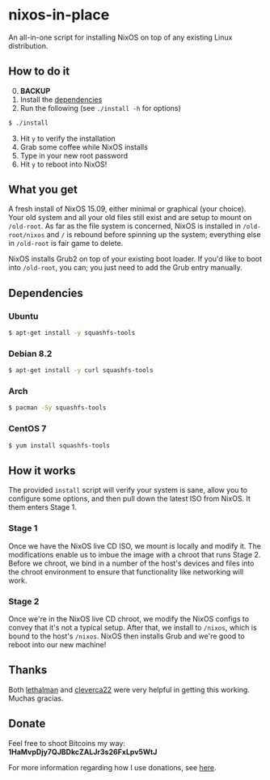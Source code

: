 # nixos-in-place
An all-in-one script for installing NixOS on top of any existing Linux
distribution.

## How to do it
0. **BACKUP**
1. Install the
   [dependencies](https://github.com/jeaye/nixos-in-place#dependencies)
2. Run the following (see `./install -h` for options)
```bash
$ ./install
```
3. Hit `y` to verify the installation
4. Grab some coffee while NixOS installs
5. Type in your new root password
6. Hit `y` to reboot into NixOS!

## What you get
A fresh install of NixOS 15.09, either minimal or graphical (your choice). Your
old system and all your old files still exist and are setup to mount on
`/old-root`. As far as the file system is concerned, NixOS is installed in
`/old-root/nixos` and `/` is rebound before spinning up the system; everything
else in `/old-root` is fair game to delete.

NixOS installs Grub2 on top of your existing boot loader. If you'd like to boot
into `/old-root`, you can; you just need to add the Grub entry manually.

## Dependencies
### Ubuntu
```bash
$ apt-get install -y squashfs-tools
```

### Debian 8.2
```bash
$ apt-get install -y curl squashfs-tools
```

### Arch
```bash
$ pacman -Sy squashfs-tools
```

### CentOS 7
```bash
$ yum install squashfs-tools
```

## How it works
The provided `install` script will verify your system is sane, allow you to
configure some options, and then pull down the latest ISO from NixOS. It them
enters Stage 1.

### Stage 1
Once we have the NixOS live CD ISO, we mount is locally and modify it. The
modifications enable us to imbue the image with a chroot that runs Stage 2.
Before we chroot, we bind in a number of the host's devices and files into the
chroot environment to ensure that functionality like networking will work.

### Stage 2
Once we're in the NixOS live CD chroot, we modify the NixOS configs to convey
that it's not a typical setup. After that, we install to `/nixos`, which is
bound to the host's `/nixos`. NixOS then installs Grub and we're good to reboot
into our new machine!

## Thanks
Both [lethalman](https://github.com/lethalman) and
[cleverca22](https://github.com/cleverca22) were very helpful in getting this
working.  Muchas gracias.

## Donate
Feel free to shoot Bitcoins my way: **1HaMvpDjy7QJBDkcZALJr3s26FxLpv5WtJ**

For more information regarding how I use donations, see
[here](http://jeaye.com/donate/).
